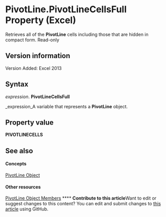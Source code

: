 
# PivotLine.PivotLineCellsFull Property (Excel)

Retrieves all of the  **PivotLine** cells including those that are hidden in compact form. Read-only


## Version information

Version Added: Excel 2013 


## Syntax

 _expression_. **PivotLineCellsFull**

 _expression_A variable that represents a  **PivotLine** object.


## Property value

 **PIVOTLINECELLS**


## See also


#### Concepts


 [PivotLine Object](88961b73-2d9f-1112-5dd5-14c1fa02092f.md)
#### Other resources


 [PivotLine Object Members](6f47eb60-2d49-f54f-ee81-e5ed8bcf5396.md)
****   **Contribute to this article**Want to edit or suggest changes to this content? You can edit and submit changes to  [this article](https://github.com/jhershey00/VBA_Excel_Test/OpenXMLCon/articles/7b6cf34d-6ab0-eb45-37a3-94d8509ef8d8.md) using GitHub.

